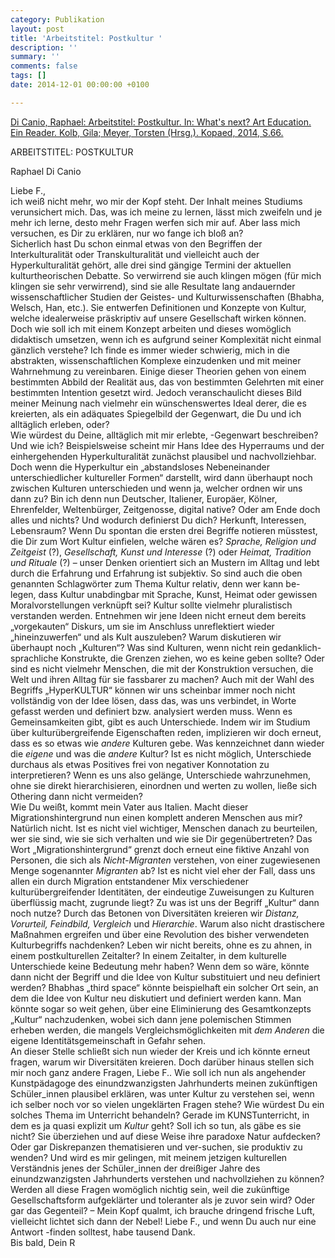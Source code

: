 ```yaml
---
category: Publikation
layout: post
title: 'Arbeitstitel: Postkultur '
description: ''
summary: ''
comments: false
tags: []
date: 2014-12-01 00:00:00 +0100

---
```

[Di Canio, Raphael: Arbeitstitel: Postkultur. In: What's next? Art Education. Ein Reader. Kolb, Gila; Meyer, Torsten (Hrsg.). Kopaed, 2014, S.66.](http://whtsnxt.net/194)

ARBEITSTITEL: POSTKULTUR

Raphael Di Canio

Liebe F.,  
ich weiß nicht mehr, wo mir der Kopf steht. Der Inhalt meines Studiums verunsichert mich. Das, was ich meine zu lernen, lässt mich zweifeln und je mehr ich lerne, desto mehr Fragen werfen sich mir auf. Aber lass mich versuchen, es Dir zu erklären, nur wo fange ich bloß an?  
Sicherlich hast Du schon einmal etwas von den Begriffen der Interkulturalität oder Transkulturalität und vielleicht auch der Hyperkulturalität gehört, alle drei sind gängige Termini der aktuellen kulturtheorischen Debatte. So verwirrend sie auch klingen mögen (für mich klingen sie sehr verwirrend), sind sie alle Resultate lang andauernder wissenschaftlicher Studien der Geistes- und Kulturwissenschaften (Bhabha, Welsch, Han, etc.). Sie entwerfen Definitionen und Konzepte von Kultur, welche idealerweise präskriptiv auf unsere Gesellschaft wirken können. Doch wie soll ich mit einem Konzept arbeiten und dieses womöglich didaktisch umsetzen, wenn ich es aufgrund seiner Komplexität nicht einmal gänzlich verstehe? Ich finde es immer wieder schwierig, mich in die abstrakten, wissenschaftlichen Komplexe einzudenken und mit meiner Wahrnehmung zu vereinbaren. Einige dieser Theorien gehen von einem bestimmten Abbild der Realität aus, das von bestimmten Gelehrten mit einer bestimmten Intention gesetzt wird. Jedoch veranschaulicht dieses Bild meiner Meinung nach vielmehr ein wünschenswertes Ideal derer, die es kreierten, als ein adäquates Spiegelbild der Gegenwart, die Du und ich alltäglich erleben, oder?  
Wie würdest du Deine, alltäglich mit mir erlebte, -Gegenwart beschreiben? Und wie ich? Beispielsweise scheint mir Hans Idee des Hyperraums und der einhergehenden Hyperkulturalität zunächst plausibel und nachvollziehbar. Doch wenn die Hyperkultur ein „abstandsloses Nebeneinander unterschiedlicher kultureller Formen“ darstellt, wird dann überhaupt noch zwischen Kulturen unterschieden und wenn ja, welcher ordnen wir uns dann zu? Bin ich denn nun Deutscher, Italiener, Europäer, Kölner, Ehrenfelder, Weltenbürger, Zeitgenosse, digital native? Oder am Ende doch alles und nichts? Und wodurch definierst Du dich? Herkunft, Interessen, Lebensraum? Wenn Du spontan die ersten drei Begriffe notieren müsstest, die Dir zum Wort Kultur einfielen, welche wären es? _Sprache, Religion und Zeitgeist_ (?), _Gesellschaft, Kunst und Interesse_ (?) oder _Heimat, Tradition und Rituale_ (?) – unser Denken orientiert sich an Mustern im Alltag und lebt durch die Erfahrung und Erfahrung ist subjektiv. So sind auch die oben genannten Schlagwörter zum Thema Kultur relativ, denn wer kann be-legen, dass Kultur unabdingbar mit Sprache, Kunst, Heimat oder gewissen Moralvorstellungen verknüpft sei? Kultur sollte vielmehr pluralistisch verstanden werden. Entnehmen wir jene Ideen nicht erneut dem bereits „vorgekauten“ Diskurs, um sie im Anschluss unreflektiert wieder „hineinzuwerfen“ und als Kult auszuleben? Warum diskutieren wir überhaupt noch „Kulturen“? Was sind Kulturen, wenn nicht rein gedanklich-sprachliche Konstrukte, die Grenzen ziehen, wo es keine geben sollte? Oder sind es nicht vielmehr Menschen, die mit der Konstruktion versuchen, die Welt und ihren Alltag für sie fassbarer zu machen? Auch mit der Wahl des Begriffs „HyperKULTUR“ können wir uns scheinbar immer noch nicht vollständig von der Idee lösen, dass das, was uns verbindet, in Worte gefasst werden und definiert bzw. analysiert werden muss. Wenn es Gemeinsamkeiten gibt, gibt es auch Unterschiede. Indem wir im Studium über kulturübergreifende Eigenschaften reden, implizieren wir doch erneut, dass es so etwas wie _andere_ Kulturen gebe. Was kennzeichnet dann wieder die _eigene_ und was die _andere_ Kultur? Ist es nicht möglich, Unterschiede durchaus als etwas Positives frei von negativer Konnotation zu interpretieren? Wenn es uns also gelänge, Unterschiede wahrzunehmen, ohne sie direkt hierarchisieren, einordnen und werten zu wollen, ließe sich Othering dann nicht vermeiden?  
Wie Du weißt, kommt mein Vater aus Italien. Macht dieser Migrationshintergrund nun einen komplett anderen Menschen aus mir? Natürlich nicht. Ist es nicht viel wichtiger, Menschen danach zu beurteilen, wer sie sind, wie sie sich verhalten und wie sie Dir gegenübertreten? Das Wort „Migrationshintergrund“ grenzt doch erneut eine fiktive Anzahl von Personen, die sich als _Nicht-Migranten_ verstehen, von einer zugewiesenen Menge sogenannter _Migranten_ ab? Ist es nicht viel eher der Fall, dass uns allen ein durch Migration entstandener Mix verschiedener kulturübergreifender Identitäten, der eindeutige Zuweisungen zu Kulturen überflüssig macht, zugrunde liegt? Zu was ist uns der Begriff „Kultur“ dann noch nutze? Durch das Betonen von Diversitäten kreieren wir _Distanz, Vorurteil, Feindbild, Vergleich_ und _Hierarchie_. Warum also nicht drastischere Maßnahmen ergreifen und über eine Revolution des bisher verwendeten Kulturbegriffs nachdenken? Leben wir nicht bereits, ohne es zu ahnen, in einem postkulturellen Zeitalter? In einem Zeitalter, in dem kulturelle Unterschiede keine Bedeutung mehr haben? Wenn dem so wäre, könnte dann nicht der Begriff und die Idee von Kultur substituiert und neu definiert werden? Bhabhas „third space“ könnte beispielhaft ein solcher Ort sein, an dem die Idee von Kultur neu diskutiert und definiert werden kann. Man könnte sogar so weit gehen, über eine Eliminierung des Gesamtkonzepts „Kultur“ nachzudenken, wobei sich dann jene polemischen Stimmen erheben werden, die mangels Vergleichsmöglichkeiten mit _dem Anderen_ die eigene Identitätsgemeinschaft in Gefahr sehen.  
An dieser Stelle schließt sich nun wieder der Kreis und ich könnte erneut fragen, warum wir Diversitäten kreieren. Doch darüber hinaus stellen sich mir noch ganz andere Fragen, Liebe F.. Wie soll ich nun als angehender Kunstpädagoge des einundzwanzigsten Jahrhunderts meinen zukünftigen Schüler_innen plausibel erklären, was unter Kultur zu verstehen sei, wenn ich selber noch vor so vielen ungeklärten Fragen stehe? Wie würdest Du ein solches Thema im Unterricht behandeln? Gerade im KUNSTunterricht, in dem es ja quasi explizit um _Kultur_ geht? Soll ich so tun, als gäbe es sie nicht? Sie überziehen und auf diese Weise ihre paradoxe Natur aufdecken? Oder gar Diskrepanzen thematisieren und ver-suchen, sie produktiv zu wenden? Und wird es mir gelingen, mit meinem jetzigen kulturellen Verständnis jenes der Schüler_innen der dreißiger Jahre des einundzwanzigsten Jahrhunderts verstehen und nachvollziehen zu können? Werden all diese Fragen womöglich nichtig sein, weil die zukünftige Gesellschaftsform aufgeklärter und toleranter als je zuvor sein wird? Oder gar das Gegenteil? – Mein Kopf qualmt, ich brauche dringend frische Luft, vielleicht lichtet sich dann der Nebel! Liebe F., und wenn Du auch nur eine Antwort -finden solltest, habe tausend Dank.  
Bis bald, Dein R